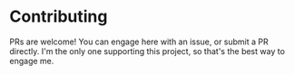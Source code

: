 # Contributing

PRs are welcome! You can engage here with an issue, or submit a PR directly. I'm the only one supporting this project, so that's the best way to engage me.

